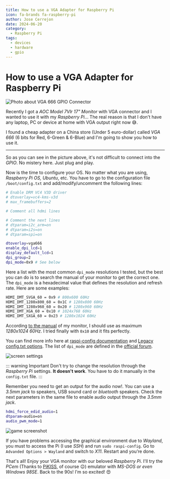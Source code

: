 ```yaml
---
title: How to use a VGA Adapter for Raspberry Pi
icon: fa-brands fa-raspberry-pi
author: Jose Cerrejon
date: 2024-06-20
category:
  - Raspberry Pi
tags:
  - devices
  - hardware
  - gpio
---
```

# How to use a VGA Adapter for Raspberry Pi

![Photo about VGA 666 GPIO Connector](/images/2024/06/vga-connector_01.jpg "VGA 666 GPIO Connector")

Recently I got a *AOC Model 7Vlr 17" Monitor* with VGA connector and I wanted to use it with my *Raspberry Pi*... The real reason is that I don't have any laptop, PC or device at home with VGA output right now 😅.

I found a cheap adapter on a China store (Under 5 euro-dollar) called *VGA 666* (6 bits for Red, 6-Green & 6-Blue) and I'm going to show you how to use it.

- - -

So as you can see in the picture above, it's not difficult to connect into the *GPIO*. No mistery here. Just plug and play.

Now is the time to configure your OS. No matter what you are using, *Raspberry Pi OS, Ubuntu*, etc. You have to go to the configuration file `/boot/config.txt` and add/modify/uncomment the following lines:

```sh
# Enable DRM VC4 V3D driver
# dtoverlay=vc4-kms-v3d
# max_framebuffers=2

# Comment all hdmi lines

# Comment the next lines
# dtparam=i2c_arm=on
# dtparam=i2s=on
# dtparam=spi=on

dtoverlay=vga666
enable_dpi_lcd=1
display_default_lcd=1
dpi_group=2
dpi_mode=0x9 # See below
```

Here a list with the most common `dpi_mode` resolutions I tested, but the best you can do is to search the manual of your monitor to get the correct one. The `dpi_mode` is a hexadecimal value that defines the resolution and refresh rate. Here are some examples:

```sh
HDMI_DMT_SVGA_60 = 0x9 # 800x600 60Hz
HDMI_DMT_1280x800_60 = 0x1C # 1280x800 60Hz
HDMI_DMT_1280x960_60 = 0x20 # 1280x960 60Hz
HDMI_DMT_XGA_60 = 0x10 # 1024x768 60Hz
HDMI_DMT_SXGA_60 = 0x23 # 1280x1024 60Hz
```

According [to the manual](https://www.manualslib.com/manual/791057/Aoc-Spectrum-7vlr.html?page=16#manual) of my monitor, I should use as maximum *1280x1024 60Hz*. I tried finally with `0x10` and it fits perfectly.

You can find more info here at [raspi-config documentation](https://www.raspberrypi.org/documentation/configuration/config-txt/video.md) and [Legacy config.txt options](https://www.raspberrypi.com/documentation/computers/legacy_config_txt.html#hdmi_drive). The list of `dpi_mode` are defined in the [official forum](https://forums.raspberrypi.com/viewtopic.php?t=5851).

![screen settings](/images/2024/06/vga-connector_02.jpg "Modifying the resolution there doesn't work")

::: warning Important
Don't try to change the resolution through the *Raspberry Pi* settings. **It doesn't work**. You have to do it manually in the `config.txt` file.
:::

Remember you need to get an output for the audio now!. You can use a *3.5mm jack* to speakers, USB sound card or *bluetooth* speakers. Check the next parameters in the same file to enable audio output through the *3.5mm jack*.

```sh
hdmi_force_edid_audio=1
dtparam=audio=on
audio_pwm_mode=1
```

![game screenshot](/images/2024/06/vga-connector_03.jpg "What game is it?")

If you have problems accessing the graphical environment due to *Wayland*, you must to access the Pi (I use *SSH*) and run `sudo raspi-config`. Go to `Advanded Options > Wayland` and switch to *X11*. Restart and you’re done.

That's all! Enjoy your VGA monitor with our beloved *Raspberry Pi*. I'll try the *PCem* (Thanks to [PiKISS](https://github.com/jmcerrejon/PiKISS), of course 😉) emulator with *MS-DOS or even Windows 98SE*. Back to the 90s! I'm so excited! 😍